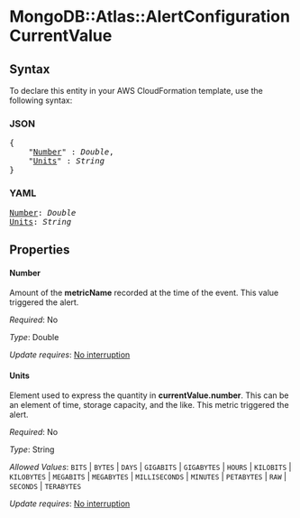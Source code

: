 # MongoDB::Atlas::AlertConfiguration CurrentValue

## Syntax

To declare this entity in your AWS CloudFormation template, use the following syntax:

### JSON

<pre>
{
    "<a href="#number" title="Number">Number</a>" : <i>Double</i>,
    "<a href="#units" title="Units">Units</a>" : <i>String</i>
}
</pre>

### YAML

<pre>
<a href="#number" title="Number">Number</a>: <i>Double</i>
<a href="#units" title="Units">Units</a>: <i>String</i>
</pre>

## Properties

#### Number

Amount of the **metricName** recorded at the time of the event. This value triggered the alert.

_Required_: No

_Type_: Double

_Update requires_: [No interruption](https://docs.aws.amazon.com/AWSCloudFormation/latest/UserGuide/using-cfn-updating-stacks-update-behaviors.html#update-no-interrupt)

#### Units

Element used to express the quantity in **currentValue.number**. This can be an element of time, storage capacity, and the like. This metric triggered the alert.

_Required_: No

_Type_: String

_Allowed Values_: <code>BITS</code> | <code>BYTES</code> | <code>DAYS</code> | <code>GIGABITS</code> | <code>GIGABYTES</code> | <code>HOURS</code> | <code>KILOBITS</code> | <code>KILOBYTES</code> | <code>MEGABITS</code> | <code>MEGABYTES</code> | <code>MILLISECONDS</code> | <code>MINUTES</code> | <code>PETABYTES</code> | <code>RAW</code> | <code>SECONDS</code> | <code>TERABYTES</code>

_Update requires_: [No interruption](https://docs.aws.amazon.com/AWSCloudFormation/latest/UserGuide/using-cfn-updating-stacks-update-behaviors.html#update-no-interrupt)

